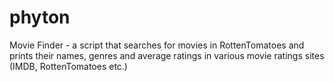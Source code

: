 # phyton

Movie Finder - a script that searches for movies in RottenTomatoes and prints their names, genres and average ratings in various movie ratings sites (IMDB, RottenTomatoes etc.)
